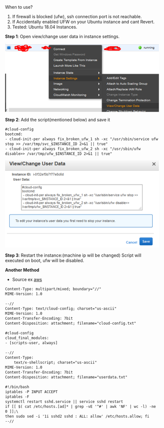 When to use?
 1. If firewall is blocked (ufw), ssh connection port is not reachable.
 2. If Accidentally enabled UFW on your Ubuntu instance and cant Revert.
 3. Tested: Ubuntu 18.04 Instances.
 
 **Step 1**:
  Open view/change user data in instance settings.
  
  ![GitHub Logo](/step1.png)
  
 **Step 2**:
 Add the script(mentioned below) and save it 
 ```
 #cloud-config
bootcmd:
 - cloud-init-per always fix_broken_ufw_1 sh -xc "/usr/sbin/service ufw stop >> /var/tmp/svc_$INSTANCE_ID 2>&1 || true" 
 - cloud-init-per always fix_broken_ufw_2 sh -xc "/usr/sbin/ufw disable>> /var/tmp/ufw_$INSTANCE_ID 2>&1 || true"
 ```
 
 ![GitHub Logo](/step2.png)

 
**Step 3**: 
 Restart the instance:(machine ip will be changed)
  Script will executed on boot, ufw will be disabled.


**Another Method**
- Source ex [aws](https://repost.aws/knowledge-center/ec2-linux-resolve-ssh-connection-errors)
  
```
Content-Type: multipart/mixed; boundary="//"
MIME-Version: 1.0
 
--//
Content-Type: text/cloud-config; charset="us-ascii"
MIME-Version: 1.0
Content-Transfer-Encoding: 7bit
Content-Disposition: attachment; filename="cloud-config.txt"
 
#cloud-config
cloud_final_modules:
- [scripts-user, always]
 
--//
Content-Type:
    text/x-shellscript; charset="us-ascii"
MIME-Version: 1.0
Content-Transfer-Encoding: 7bit
Content-Disposition: attachment; filename="userdata.txt"
 
#!/bin/bash
iptables -P INPUT ACCEPT
iptables -F
systemctl restart sshd.service || service sshd restart
if [[ $( cat /etc/hosts.[ad]* | grep -vE '^#' | awk 'NF' | wc -l) -ne 0 ]];\
then sudo sed -i '1i sshd2 sshd : ALL: allow' /etc/hosts.allow; fi
--//
```
